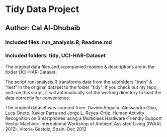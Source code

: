 # Tidy Data Project

## Author: Cal Al-Dhubaib

### Included files: run_analysis.R, Readme.md
### Included folders: tidy, UCI-HAR-Dataset

The original data files and acompanied readme & descriptions are in the folder UCI-HAR-Dataset.

The script run-analysis.R transforms data from the subfolders "train" & "test" in the original dataset to the folder "tidy". If you check out my repo, and run this script, it will automatically set the working directory to load the data correctly for convenience.

The original dataset was sourced from:
Davide Anguita, Alessandro Ghio, Luca Oneto, Xavier Parra and Jorge L. Reyes-Ortiz. Human Activity Recognition on Smartphones using a Multiclass Hardware-Friendly Support Vector Machine. International Workshop of Ambient Assisted Living (IWAAL 2012). Vitoria-Gasteiz, Spain. Dec 2012